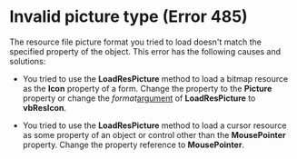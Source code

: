 
# Invalid picture type (Error 485)

The resource file picture format you tried to load doesn't match the specified property of the object. This error has the following causes and solutions:



- You tried to use the  **LoadResPicture** method to load a bitmap resource as the **Icon** property of a form. Change the property to the **Picture** property or change the _format_[argument](b8bdf64f-5920-1ae9-16d0-b26d09524a30.md) of **LoadResPicture** to **vbResIcon**.
    
- You tried to use the  **LoadResPicture** method to load a cursor resource as some property of an object or control other than the **MousePointer** property. Change the property reference to **MousePointer**.
    

